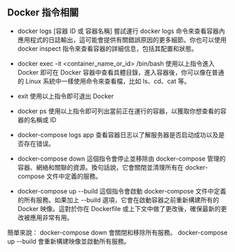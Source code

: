 ## Docker 指令相關

- docker logs [容器 ID 或 容器名稱]
  嘗試運行 docker logs 命令來查看容器內應用程式的日誌輸出，這可能會提供有關錯誤原因的更多細節。你也可以使用 docker inspect 指令來查看容器的詳細信息，包括其配置和狀態。

- docker exec -it <container_name_or_id> /bin/bash
  使用以上指令進入 Docker 即可在 Docker 容器中查看具體目錄，進入容器後，你可以像在普通的 Linux 系統中一樣使用命令來查看檔，比如 ls、cd、cat 等。

- exit
  使用以上指令即可退出 Docker

- docker ps
  使用以上指令即可列出當前正在運行的容器，以獲取你想查看的容器的名稱或 ID

- docker-compose logs app
  查看容器日志以了解服务器是否启动成功以及是否存在错误。

- docker-compose down
  這個指令會停止並移除由 docker-compose 管理的容器、網絡和關聯的資源。換句話說，它會關閉並清理所有在 docker-compose 文件中定義的服務。

- docker-compose up --build
  這個指令會啟動 docker-compose 文件中定義的所有服務。如果加上 --build 選項，它會在啟動容器之前重新構建所有的 Docker 映像。這對於你在 Dockerfile 或上下文中做了更改後，確保最新的更改被應用非常有用。

簡單來說：
docker-compose down 會關閉和移除所有服務。
docker-compose up --build 會重新構建映像並啟動所有服務。

